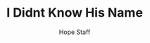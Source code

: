 ---
image: /assets/img/daily-hope-default-artwork.png
title: I Didnt Know His Name
number: 15
categories:
  - Everyday Miracles
author: Hope Staff
notes: Everyday Miracles 15
embed: >-
  EMBED_GOES_HERE
---